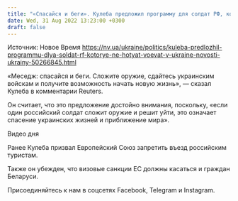 ```yaml
---
title: "«Спасайся и беги». Кулеба предложил программу для солдат РФ, которые не хотят воевать в Украине"
date: Wed, 31 Aug 2022 13:23:00 +0300
draft: false
---
```

Источник: Новое Время https://nv.ua/ukraine/politics/kuleba-predlozhil-programmu-dlya-soldat-rf-kotorye-ne-hotyat-voevat-v-ukraine-novosti-ukrainy-50266845.html


«Меседж: спасайся и беги. Сложите оружие, сдайтесь украинским войскам и получите возможность начать новую жизнь», — сказал Кулеба в комментарии Reuters.

Он считает, что это предложение достойно внимания, поскольку, «если один российский солдат сложит оружие и решит уйти, это означает спасение украинских жизней и приближение мира».

 Видео дня   

Ранее Кулеба призвал Европейский Союз запретить въезд российским туристам.

Также он убежден, что визовые санкции ЕС должны касаться и граждан Беларуси.

Присоединяйтесь к нам в соцсетях Facebook, Telegram и Instagram.
